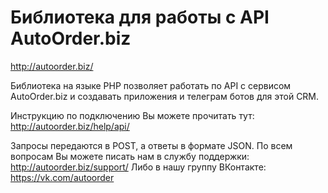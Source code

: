 # Библиотека для работы с API AutoOrder.biz
http://autoorder.biz/

Библиотека на языке PHP позволяет работать по API с сервисом AutoOrder.biz и создавать приложения и телеграм ботов для этой CRM.

Инструкцию по подключению Вы можете прочитать тут:
http://autoorder.biz/help/api/

Запросы передаются в POST, а ответы в формате JSON.
По всем вопросам Вы можете писать нам в службу поддержки: http://autoorder.biz/support/
Либо в нашу группу ВКонтакте: https://vk.com/autoorder
